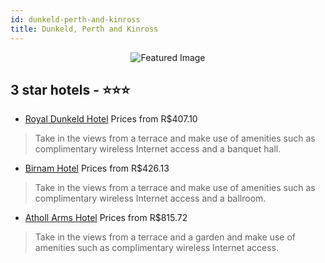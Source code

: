 ```yaml
---
id: dunkeld-perth-and-kinross
title: Dunkeld, Perth and Kinross
---
```


<center><img src="https://i.travelapi.com/hotels/3000000/2550000/2541800/2541740/88980be8_z.jpg" alt="Featured Image" /></center>


##  3 star hotels - ⭐️⭐️⭐️

-    [Royal Dunkeld Hotel](https://us.hurb.com/hotels/dunkeld/royal-dunkeld-hotel-JNP-JP819303?cmp=18055) Prices from R$407.10
   > Take in the views from a terrace and make use of amenities such as complimentary wireless Internet access and a banquet hall.
-    [Birnam Hotel](https://us.hurb.com/hotels/dunkeld/birnam-hotel-JNP-JP00516V?cmp=18055) Prices from R$426.13
   > Take in the views from a terrace and make use of amenities such as complimentary wireless Internet access and a ballroom.
-    [Atholl Arms Hotel](https://us.hurb.com/hotels/dunkeld/atholl-arms-hotel-JNP-JP004645?cmp=18055) Prices from R$815.72
   > Take in the views from a terrace and a garden and make use of amenities such as complimentary wireless Internet access.
